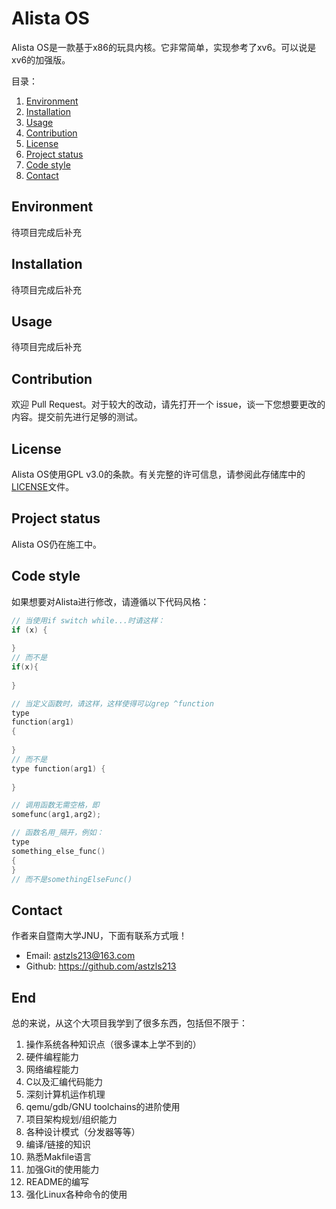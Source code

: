 # Alista OS

Alista OS是一款基于x86的玩具内核。它非常简单，实现参考了xv6。可以说是xv6的加强版。

目录：

1. [Environment]()
2. [Installation]()
3. [Usage]()
4. [Contribution]()
5. [License]()
6. [Project status]()
7. [Code style]()
8. [Contact]()

## Environment

待项目完成后补充

## Installation

待项目完成后补充

## Usage

待项目完成后补充

## Contribution
欢迎 Pull Request。对于较大的改动，请先打开一个 issue，谈一下您想要更改的内容。提交前先进行足够的测试。

## License

Alista OS使用GPL v3.0的条款。有关完整的许可信息，请参阅此存储库中的[LICENSE](https://github.com/astzls213/AlistaOS/blob/master/LICENSE)文件。

## Project status

Alista OS仍在施工中。

## Code style

如果想要对Alista进行修改，请遵循以下代码风格：

```c
// 当使用if switch while...时请这样：
if (x) {
  
}
// 而不是
if(x){
  
}

// 当定义函数时，请这样，这样使得可以grep ^function
type
function(arg1)
{
  
}
// 而不是
type function(arg1) {
  
}

// 调用函数无需空格，即
somefunc(arg1,arg2);

// 函数名用_隔开，例如：
type
something_else_func()
{
}
// 而不是somethingElseFunc()
```

## Contact

作者来自暨南大学JNU，下面有联系方式哦！

- Email: astzls213@163.com
- Github: https://github.com/astzls213

## End

总的来说，从这个大项目我学到了很多东西，包括但不限于：

1. 操作系统各种知识点（很多课本上学不到的）
2. 硬件编程能力
3. 网络编程能力
4. C以及汇编代码能力
5. 深刻计算机运作机理
6. qemu/gdb/GNU toolchains的进阶使用
7. 项目架构规划/组织能力
8. 各种设计模式（分发器等等）
9. 编译/链接的知识
10. 熟悉Makfile语言
11. 加强Git的使用能力
12. README的编写
13. 强化Linux各种命令的使用